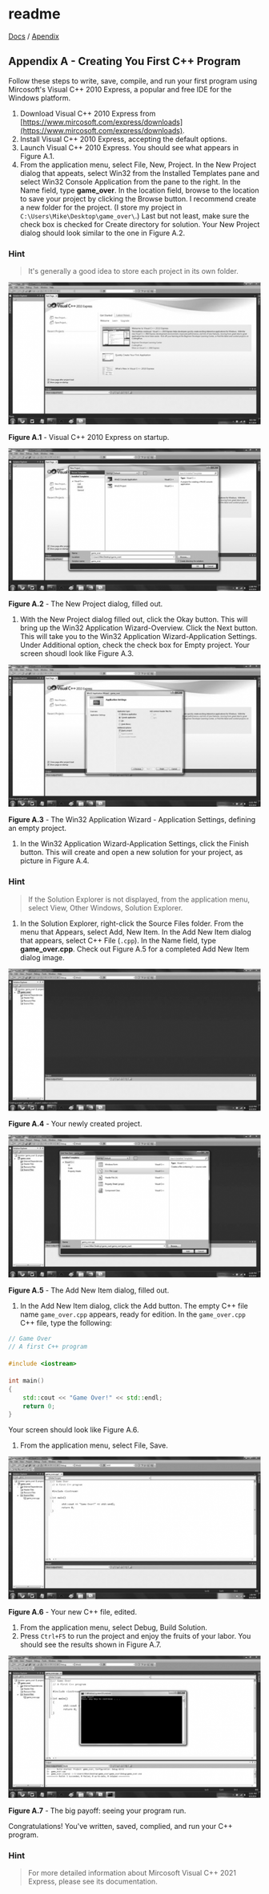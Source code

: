 # readme

[Docs](https://github.com/PiSaucer/book-c-plus-plus/tree/569357054614b69475a73eff46aae33d4998bc5a/docs/README.md) / [Apendix](https://github.com/PiSaucer/book-c-plus-plus/tree/569357054614b69475a73eff46aae33d4998bc5a/docs/Appendix/README.md)

## Appendix A - Creating You First C++ Program

Follow these steps to write, save, compile, and run your first program using Mircosoft's Visual C++ 2010 Express, a popular and free IDE for the Windows platform.

1. Download Visual C++ 2010 Express from [https://www.mircosoft.com/express/downloads](https://www.mircosoft.com/express/downloads).
2. Install Visual C++ 2010 Express, accepting the default options.
3. Launch Visual C++ 2010 Express. You should see what appears in Figure A.1.
4. From the application menu, select File, New, Project. In the New Project dialog that appeats, select Win32 from the Installed Templates pane and select Win32 Console Application from the pane to the right. In the Name field, type **game\_over**. In the location field, browse to the location to save your project by clicking the Browse button. I recommend create a new folder for the project. \(I store my project in `C:\Users\Mike\Desktop\game_over\`.\) Last but not least, make sure the check box is checked for Create directory for solution. Your New Project dialog should look similar to the one in Figure A.2.

### Hint

> It's generally a good idea to store each project in its own folder.

![Figure A.1](../../../.gitbook/assets/Image_463.gif)

**Figure A.1** - Visual C++ 2010 Express on startup.

![Figure A.2](../../../.gitbook/assets/Image_464.gif)

**Figure A.2** - The New Project dialog, filled out.

1. With the New Project dialog filled out, click the Okay button. This will bring up the Win32 Application Wizard-Overview. Click the Next button. This will take you to the Win32 Application Wizard-Application Settings. Under Additional option, check the check box for Empty project. Your screen shoudl look like Figure A.3.

![Figure A.3](../../../.gitbook/assets/Image_465.gif)

**Figure A.3** - The Win32 Application Wizard - Application Settings, defining an empty project.

1. In the Win32 Application Wizard-Application Settings, click the Finish button. This will create and open a new solution for your project, as picture in Figure A.4.

### Hint

> If the Solution Explorer is not displayed, from the application menu, select View, Other Windows, Solution Explorer.

1. In the Solution Explorer, right-click the Source Files folder. From the menu that Appears, select Add, New Item. In the Add New Item dialog that appears, select C++ File \(`.cpp`\). In the Name field, type **game\_over.cpp**. Check out Figure A.5 for a completed Add New Item dialog image.

![Figure A.4](../../../.gitbook/assets/Image_468.gif)

**Figure A.4** - Your newly created project.

![Figure A.5](../../../.gitbook/assets/Image_469.gif)

**Figure A.5** - The Add New Item dialog, filled out.

1. In the Add New Item dialog, click the Add button. The empty C++ file name `game_over.cpp` appears, ready for edition. In the `game_over.cpp` C++ file, type the following:

```cpp
// Game Over
// A first C++ program

#include <iostream>

int main()
{
    std::cout << "Game Over!" << std::endl;
    return 0;
}
```

Your screen should look like Figure A.6.

1. From the application menu, select File, Save.

![Figure A.6](../../../.gitbook/assets/Image_470.gif)

**Figure A.6** - Your new C++ file, edited.

1. From the application menu, select Debug, Build Solution.
2. Press `Ctrl+F5` to run the project and enjoy the fruits of your labor. You should see the results shown in Figure A.7.

![Figure A.7](../../../.gitbook/assets/Image_471.gif)

**Figure A.7** - The big payoff: seeing your program run.

Congratulations! You've written, saved, complied, and run your C++ program.

### Hint

> For more detailed information about Mircosoft Visual C++ 2021 Express, please see its documentation.

